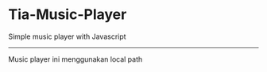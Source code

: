 # Tia-Music-Player
Simple music player with Javascript 
<hr>
Music player ini menggunakan local path

```javascript



```
